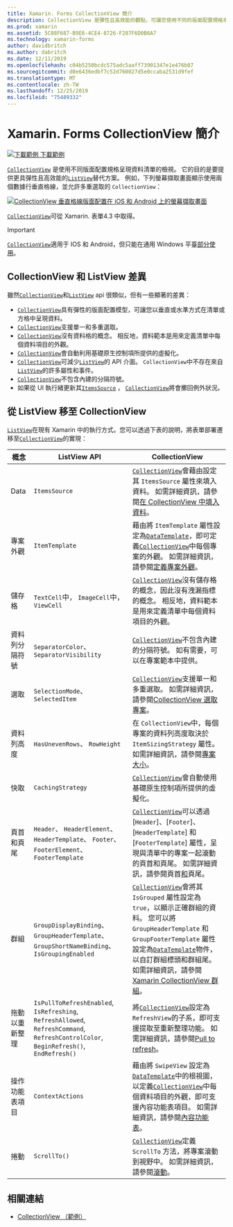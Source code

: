 ```yaml
---
title: Xamarin. Forms CollectionView 簡介
description: CollectionView 是彈性且高效能的觀點，可讓您使用不同的版面配置規格來呈現資料清單。
ms.prod: xamarin
ms.assetid: 5C08F687-B9E6-4CE4-8726-F287F6D0B6A7
ms.technology: xamarin-forms
author: davidbritch
ms.author: dabritch
ms.date: 12/11/2019
ms.openlocfilehash: c04b5250bcdc575adc5aaff73901347e1e476b07
ms.sourcegitcommit: d0e6436edbf7c52d760027d5e0ccaba2531d9fef
ms.translationtype: MT
ms.contentlocale: zh-TW
ms.lasthandoff: 12/25/2019
ms.locfileid: "75489332"
---
```

# <a name="xamarinforms-collectionview-introduction"></a>Xamarin. Forms CollectionView 簡介

[![下載範例](~/media/shared/download.png) 下載範例](https://docs.microsoft.com/samples/xamarin/xamarin-forms-samples/userinterface-collectionviewdemos/)

[`CollectionView`](xref:Xamarin.Forms.CollectionView) 是使用不同版面配置規格呈現資料清單的檢視。 它的目的是要提供更具彈性且高效能的[`ListView`](xref:Xamarin.Forms.ListView)替代方案。 例如，下列螢幕擷取畫面顯示使用兩個數據行垂直格線，並允許多重選取的 `CollectionView`：

[![CollectionView 垂直格線版面配置在 iOS 和 Android 上的螢幕擷取畫面](introduction-images/verticalgrid-multipleselection.png "具有多個選取範圍的 CollectionView 垂直格線版面配置")](introduction-images/verticalgrid-multipleselection-large.png#lightbox "具有多個選取範圍的 CollectionView 垂直格線版面配置")

[`CollectionView`](xref:Xamarin.Forms.CollectionView)可從 Xamarin. 表單4.3 中取得。

> [!IMPORTANT]
> [`CollectionView`](xref:Xamarin.Forms.CollectionView)適用于 IOS 和 Android，但只能在通用 Windows 平臺[部分使用](https://gist.github.com/hartez/7d0edd4182dbc7de65cebc6c67f72e14)。

## <a name="collectionview-and-listview-differences"></a>CollectionView 和 ListView 差異

雖然[`CollectionView`](xref:Xamarin.Forms.CollectionView)和[`ListView`](xref:Xamarin.Forms.ListView) api 很類似，但有一些顯著的差異：

- [`CollectionView`](xref:Xamarin.Forms.CollectionView)具有彈性的版面配置模型，可讓您以垂直或水準方式在清單或方格中呈現資料。
- [`CollectionView`](xref:Xamarin.Forms.CollectionView)支援單一和多重選取。
- [`CollectionView`](xref:Xamarin.Forms.CollectionView)沒有資料格的概念。 相反地，資料範本是用來定義清單中每個資料項目的外觀。
- [`CollectionView`](xref:Xamarin.Forms.CollectionView)會自動利用基礎原生控制項所提供的虛擬化。
- [`CollectionView`](xref:Xamarin.Forms.CollectionView)可減少[`ListView`](xref:Xamarin.Forms.ListView)的 API 介面。 `CollectionView`中不存在來自[`ListView`](xref:Xamarin.Forms.ListView)的許多屬性和事件。
- [`CollectionView`](xref:Xamarin.Forms.CollectionView)不包含內建的分隔符號。
- 如果從 UI 執行緒更新其[`ItemsSource`](xref:Xamarin.Forms.ItemsView.ItemsSource) ， [`CollectionView`](xref:Xamarin.Forms.CollectionView)將會擲回例外狀況。

## <a name="move-from-listview-to-collectionview"></a>從 ListView 移至 CollectionView

[`ListView`](xref:Xamarin.Forms.ListView)在現有 Xamarin 中的執行方式。您可以透過下表的說明，將表單部署遷移至[`CollectionView`](xref:Xamarin.Forms.CollectionView)的實現：

| 概念 | ListView API | CollectionView |
|---|---|---|
| Data | `ItemsSource` | [`CollectionView`](xref:Xamarin.Forms.CollectionView)會藉由設定其 `ItemsSource` 屬性來填入資料。 如需詳細資訊，請參閱[在 CollectionView 中填入資料](populate-data.md#populate-a-collectionview-with-data)。 |
| 專案外觀 | `ItemTemplate` | 藉由將 `ItemTemplate` 屬性設定為[`DataTemplate`](xref:Xamarin.Forms.DataTemplate)，即可定義[`CollectionView`](xref:Xamarin.Forms.CollectionView)中每個專案的外觀。 如需詳細資訊，請參閱[定義專案外觀](populate-data.md#define-item-appearance)。 |
| 儲存格 | `TextCell`中， `ImageCell`中， `ViewCell` | [`CollectionView`](xref:Xamarin.Forms.CollectionView)沒有儲存格的概念，因此沒有洩漏指標的概念。 相反地，資料範本是用來定義清單中每個資料項目的外觀。 |
| 資料列分隔符號 | `SeparatorColor`、 `SeparatorVisibility` | [`CollectionView`](xref:Xamarin.Forms.CollectionView)不包含內建的分隔符號。 如有需要，可以在專案範本中提供。 |
| 選取 | `SelectionMode`、 `SelectedItem` | [`CollectionView`](xref:Xamarin.Forms.CollectionView)支援單一和多重選取。 如需詳細資訊，請參閱[CollectionView 選取專案](selection.md)。 |
| 資料列高度 | `HasUnevenRows`、 `RowHeight` | 在 `CollectionView`中，每個專案的資料列高度取決於 `ItemSizingStrategy` 屬性。 如需詳細資訊，請參閱[專案大小](layout.md#item-sizing)。|
| 快取 | `CachingStrategy` | [`CollectionView`](xref:Xamarin.Forms.CollectionView)會自動使用基礎原生控制項所提供的虛擬化。 |
| 頁首和頁尾 | `Header`、 `HeaderElement`、 `HeaderTemplate`、 `Footer`、 `FooterElement`、 `FooterTemplate` | [`CollectionView`](xref:Xamarin.Forms.CollectionView)可以透過 [`Header`]、[`Footer`]、[`HeaderTemplate`] 和 [`FooterTemplate`] 屬性，呈現與清單中的專案一起滾動的頁首和頁尾。 如需詳細資訊，請參閱頁首[和](layout.md#headers-and-footers)頁尾。 |
| 群組 | `GroupDisplayBinding`、 `GroupHeaderTemplate`、 `GroupShortNameBinding`、 `IsGroupingEnabled` | [`CollectionView`](xref:Xamarin.Forms.CollectionView)會將其 `IsGrouped` 屬性設定為 `true`，以顯示正確群組的資料。 您可以將 `GroupHeaderTemplate` 和 `GroupFooterTemplate` 屬性設定為[`DataTemplate`](xref:Xamarin.Forms.DataTemplate)物件，以自訂群組標頭和群組尾。 如需詳細資訊，請參閱 [Xamarin CollectionView 群組](grouping.md)。 |
| 拖動以重新整理 | `IsPullToRefreshEnabled`, `IsRefreshing`, `RefreshAllowed`, `RefreshCommand`, `RefreshControlColor`, `BeginRefresh()`, `EndRefresh()` | 將[`CollectionView`](xref:Xamarin.Forms.CollectionView)設定為 `RefreshView`的子系，即可支援提取至重新整理功能。 如需詳細資訊，請參閱[Pull to refresh](populate-data.md#pull-to-refresh)。 |
| 操作功能表項目 | `ContextActions` | 藉由將 `SwipeView` 設定為[`DataTemplate`](xref:Xamarin.Forms.DataTemplate)中的根視圖，以定義[`CollectionView`](xref:Xamarin.Forms.CollectionView)中每個資料項目的外觀，即可支援內容功能表項目。 如需詳細資訊，請參閱[內容功能表](populate-data.md#context-menus)。 |
| 捲動 | `ScrollTo()` | [`CollectionView`](xref:Xamarin.Forms.CollectionView)定義 `ScrollTo` 方法，將專案滾動到視野中。 如需詳細資訊，請參閱[滾動](scrolling.md)。 |

## <a name="related-links"></a>相關連結

- [CollectionView （範例）](https://docs.microsoft.com/samples/xamarin/xamarin-forms-samples/userinterface-collectionviewdemos/)
